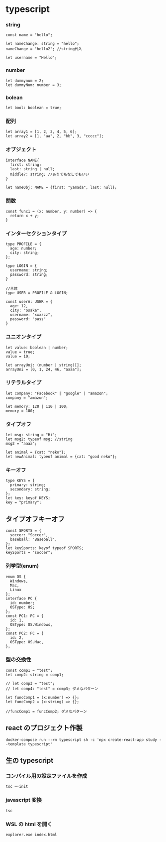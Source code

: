 # typescript

### string

```
const name = "hello";

let nameChange: string = "hello";
nameChange = "hello2"; //string代入

let username = "Hello";
```

### number

```
let dummynum = 2;
let dummyNum: number = 3;
```

### bolean

```
let bool: boolean = true;
```

### 配列

```
let array1 = [1, 2, 3, 4, 5, 6];
let array2 = [1, "aa", 2, "bb", 3, "ccccc"];
```

### オブジェクト

```
interface NAME{
  first: string;
  last: string | null;
  middle?: string; //ありでもなしでもいい
}

let nameObj: NAME = {first: "yamada", last: null};
```

### 関数

```
const func1 = (x: number, y: number) => {
  return x + y;
}
```

### インターセクションタイプ

```
type PROFILE = {
  age: number;
  city: string;
};

type LOGIN = {
  username: string;
  password: string;
}

//合体
type USER = PROFILE & LOGIN;

const userA: USER = {
  age: 12,
  city: "osaka",
  username: "xxxzzz",
  password: "pass"
}
```

### ユニオンタイプ

```
let value: boolean | number;
value = true;
value = 10;

let arrayUni: (number | string)[];
arrayUni = [0, 1, 24, 46, "aaaa"];
```

### リテラルタイプ

```
let company: "Facebook" | "google" | "amazon";
company = "amazon";

let memory: 120 | 110 | 100;
memory = 100;
```

### タイプオフ

```
let msg: string = "Hi";
let msg2: typeof msg; //string
msg2 = "aaaa";

let animal = {cat: "neko"};
let newAnimal: typeof animal = {cat: "good neko"};
```

### キーオフ

```
type KEYS = {
  primary: string;
  secondary: string;
};
let key: keyof KEYS;
key = "primary";
```

## タイプオフキーオフ

```
const SPORTS = {
  soccer: "Soccer",
  baseball: "Baseball",
};
let keySports: keyof typeof SPORTS;
keySports = "soccer";
```

### 列挙型(enum)

```
enum OS {
  Windows,
  Mac,
  Linux
};
interface PC {
  id: number;
  OSType: OS;
};
const PC1: PC = {
  id: 1,
  OSType: OS.Windows,
};
const PC2: PC = {
  id: 2,
  OSType: OS.Mac,
};
```

### 型の交換性

```
const comp1 = "test";
let comp2: string = comp1;

// let comp3 = "test";
// let comp4: "test" = comp3; ダメなパターン

let funcComp1 = (x:number) => {};
let funcComp2 = (x:string) => {};

//funcComp1 = funcComp2; ダメなパターン
```

## react のプロジェクト作製

```
docker-compose run --rm typescript sh -c 'npx create-react-app study --template typescript'
```

## 生の typescript

### コンパイル用の設定ファイルを作成

```
tsc –-init
```

### javascript 変換

```
tsc
```

### WSL の html を開く

```
explorer.exe index.html
```
